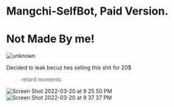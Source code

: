 # Mangchi-SelfBot, Paid Version.
# Not Made By me!
![unknown](https://user-images.githubusercontent.com/67010072/159161327-e6327c23-2a31-43f0-b1e9-d9c058ee76ab.png)

Decided to leak becuz hes selling this shit for 20$

> retard moments

![Screen Shot 2022-03-20 at 9 25 50 PM](https://user-images.githubusercontent.com/67010072/159162090-6534e3e1-39a1-40a8-b7fd-434b20e5c1f9.png)
![Screen Shot 2022-03-20 at 9 37 37 PM](https://user-images.githubusercontent.com/67010072/159162662-0933b848-afdb-4533-9ab1-92595e343c96.png)
